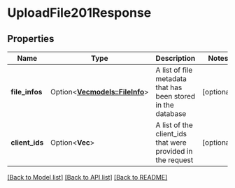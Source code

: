 # UploadFile201Response

## Properties

Name | Type | Description | Notes
------------ | ------------- | ------------- | -------------
**file_infos** | Option<[**Vec<models::FileInfo>**](FileInfo.md)> | A list of file metadata that has been stored in the database | [optional]
**client_ids** | Option<**Vec<String>**> | A list of the client_ids that were provided in the request | [optional]

[[Back to Model list]](../README.md#documentation-for-models) [[Back to API list]](../README.md#documentation-for-api-endpoints) [[Back to README]](../README.md)



